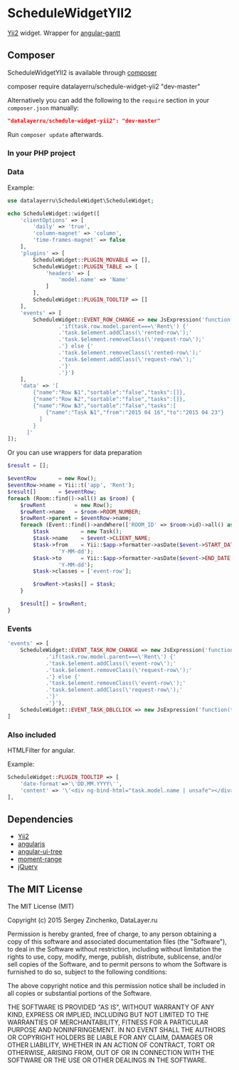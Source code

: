 # ScheduleWidgetYII2
[Yii2](http://www.yiiframework.com/) widget. Wrapper for [angular-gantt](http://www.angular-gantt.com)

## Composer

ScheduleWidgetYII2 is available through [composer](https://getcomposer.org/)

  composer require datalayerru/schedule-widget-yii2 "dev-master"
  
Alternatively you can add the following to the `require` section in your `composer.json` manually:

```json
"datalayerru/schedule-widget-yii2": "dev-master"
```

Run `composer update` afterwards.

### In your PHP project
### Data

Example:

```php
use datalayerru\ScheduleWidget\ScheduleWidget;

echo ScheduleWidget::widget([
    'clientOptions' => [
        'daily' => 'true', 
        'column-magnet' => 'column', 
        'time-frames-magnet' => false
    ],
    'plugins' => [
        ScheduleWidget::PLUGIN_MOVABLE => [],
        ScheduleWidget::PLUGIN_TABLE => [
            'headers' => [
                'model.name' => 'Name'
            ]
        ], 
        ScheduleWidget::PLUGIN_TOOLTIP => []
    ],
    'events' => [
        ScheduleWidget::EVENT_ROW_CHANGE => new JsExpression('function(task){'
                .'if(task.row.model.parent===\'Rent\') {'
                .'task.$element.addClass(\'rented-row\');'
                .'task.$element.removeClass(\'request-row\');'
                .'} else {'
                .'task.$element.removeClass(\'rented-row\');'
                .'task.$element.addClass(\'request-row\');'
                .'}'
                .'}')
    ],
    'data' => '[
        {"name":"Row №1","sortable":"false","tasks":[]},
        {"name":"Row №2","sortable":"false","tasks":[]},
        {"name":"Row №3","sortable":"false","tasks":[
            {"name":"Task №1","from":"2015 04 16","to":"2015 04 23"}
          ]
        }
      ]'
]);
```

Or you can use wrappers for data preparation

```php
$result = [];

$eventRow       = new Row();
$eventRow->name = Yii::t('app', 'Rent');
$result[]       = $eventRow;
foreach (Room::find()->all() as $room) {
    $rowRent         = new Row();
    $rowRent->name   = $room->ROOM_NUMBER;
    $rowRent->parent = $eventRow->name;
    foreach (Event::find()->andWhere(['ROOM_ID' => $room->id)->all() as $event) {
        $task          = new Task();
        $task->name    = $event->CLIENT_NAME;
        $task->from    = Yii::$app->formatter->asDate($event->START_DATE,
                'Y-MM-dd');
        $task->to      = Yii::$app->formatter->asDate($event->END_DATE,
                'Y-MM-dd');
        $task->classes = ['event-row'];

        $rowRent->tasks[] = $task;
    }

    $result[] = $rowRent;
}
```

### Events

```php
'events' => [
    ScheduleWidget::EVENT_TASK_ROW_CHANGE => new JsExpression('function(task){'
            .'if(task.row.model.parent===\'Rent\') {'
            .'task.$element.addClass(\'event-row\');'
            .'task.$element.removeClass(\'request-row\');'
            .'} else {'
            .'task.$element.removeClass(\'event-row\');'
            .'task.$element.addClass(\'request-row\');'
            .'}'
            .'}'),
    ScheduleWidget::EVENT_TASK_DBLCLICK => new JsExpression('function(task){console.log(task);}')
]
```

### Also included
HTMLFilter for angular. 

Example:
```php
ScheduleWidget::PLUGIN_TOOLTIP => [
    'date-format'=>'\'DD.MM.YYYY\'',
    'content' => '\'<div ng-bind-html="task.model.name | unsafe"></div>{{getFromLabel() +" - "+getToLabel()}}\''
],
```

## Dependencies
- [Yii2](http://www.yiiframework.com/)
- [angularjs](https://angularjs.org/)
- [angular-ui-tree](http://angular-ui-tree.github.io/website/)
- [moment-range](https://github.com/gf3/moment-range)
- [jQuery](http://jquery.com/)

## The MIT License

The MIT License (MIT)

Copyright (c) 2015 Sergey Zinchenko, DataLayer.ru

Permission is hereby granted, free of charge, to any person obtaining a copy
of this software and associated documentation files (the "Software"), to deal
in the Software without restriction, including without limitation the rights
to use, copy, modify, merge, publish, distribute, sublicense, and/or sell
copies of the Software, and to permit persons to whom the Software is
furnished to do so, subject to the following conditions:

The above copyright notice and this permission notice shall be included in all
copies or substantial portions of the Software.

THE SOFTWARE IS PROVIDED "AS IS", WITHOUT WARRANTY OF ANY KIND, EXPRESS OR
IMPLIED, INCLUDING BUT NOT LIMITED TO THE WARRANTIES OF MERCHANTABILITY,
FITNESS FOR A PARTICULAR PURPOSE AND NONINFRINGEMENT. IN NO EVENT SHALL THE
AUTHORS OR COPYRIGHT HOLDERS BE LIABLE FOR ANY CLAIM, DAMAGES OR OTHER
LIABILITY, WHETHER IN AN ACTION OF CONTRACT, TORT OR OTHERWISE, ARISING FROM,
OUT OF OR IN CONNECTION WITH THE SOFTWARE OR THE USE OR OTHER DEALINGS IN THE
SOFTWARE.